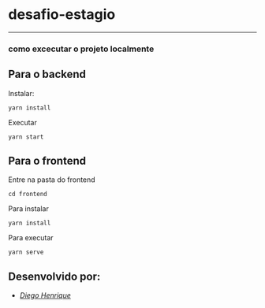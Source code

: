 # desafio-estagio
---
### como excecutar o projeto localmente

## Para o backend

Instalar:

```
yarn install 
```

Executar

```
yarn start
```

## Para o frontend

Entre na pasta do frontend

```
cd frontend
```

Para instalar 

```
yarn install 
```

Para executar

```
yarn serve
```

## Desenvolvido por:

- [*Diego Henrique*](mailto:diego_henrique1998@hotmail.com)
